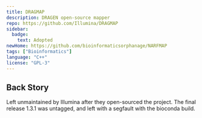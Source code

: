 ```yaml
---
title: DRAGMAP
description: DRAGEN open-source mapper
repo: https://github.com/Illumina/DRAGMAP
sidebar:
  badge:
    text: Adopted
newHome: https://github.com/bioinformaticsorphanage/NARFMAP
tags: ["Bioinformatics"]
language: "C++"
license: "GPL-3"
---
```


## Back Story

Left unmaintained by Illumina after they open-sourced the project. The final release 1.3.1 was untagged, and left with a segfault with the bioconda build.
